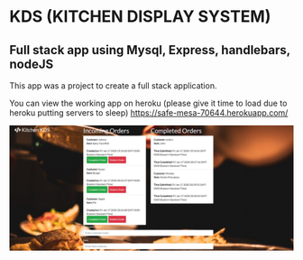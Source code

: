 # KDS (KITCHEN DISPLAY SYSTEM)

## Full stack app using Mysql, Express, handlebars, nodeJS

This app was a project to create a full stack application.

You can view the working app on heroku (please give it time to load due to heroku putting servers to sleep)
https://safe-mesa-70644.herokuapp.com/

![alt-text](https://github.com/xtremeelement/images/blob/master/kdsapp.PNG?raw=true)
